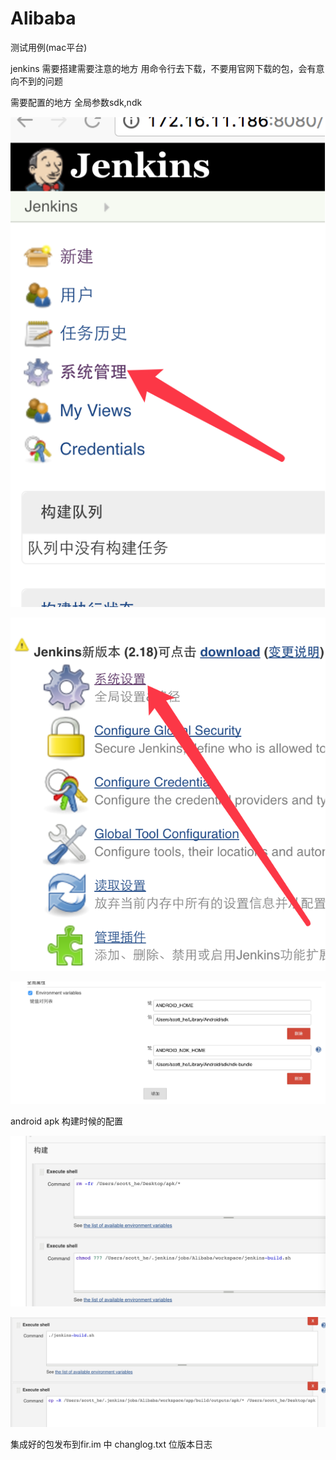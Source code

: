 # Alibaba

测试用例(mac平台)

jenkins 需要搭建需要注意的地方
 用命令行去下载，不要用官网下载的包，会有意向不到的问题
 
 需要配置的地方 全局参数sdk,ndk
 
  ![image](https://github.com/Scott110/Alibaba/blob/master/snapshot/1.png)
  
  ![image](https://github.com/Scott110/Alibaba/blob/master/snapshot/2.png)
  
  ![image](https://github.com/Scott110/Alibaba/blob/master/snapshot/3.png)
  
  android apk 构建时候的配置
  
  ![image](https://github.com/Scott110/Alibaba/blob/master/snapshot/4.png)
  
  
  ![image](https://github.com/Scott110/Alibaba/blob/master/snapshot/5.png)
  
  
 集成好的包发布到fir.im 中  changlog.txt 位版本日志
 
 
